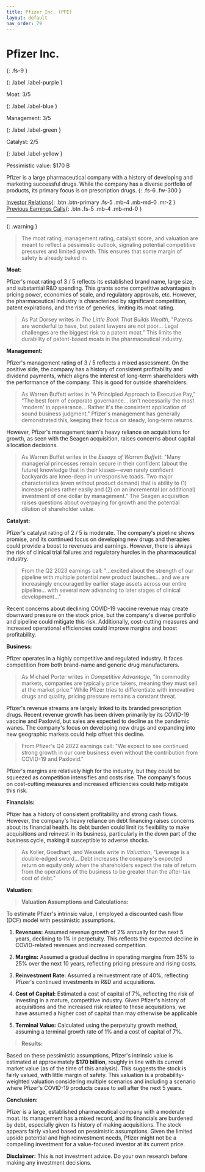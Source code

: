 ```yaml
---
title: Pfizer Inc. (PFE)
layout: default
nav_order: 79
---
```


# Pfizer Inc.
{: .fs-9 }

{: .label .label-purple }

Moat: 3/5

{: .label .label-blue }

Management: 3/5

{: .label .label-green }

Catalyst: 2/5

{: .label .label-yellow }

Pessimistic value: $170 B

Pfizer is a large pharmaceutical company with a history of developing and marketing successful drugs. While the company has a diverse portfolio of products, its primary focus is on prescription drugs.
{: .fs-6 .fw-300 }

[Investor Relations](https://www.google.com/search?q=PFE+investor+relations){: .btn .btn-primary .fs-5 .mb-4 .mb-md-0 .mr-2 }
[Previous Earnings Calls](https://discountingcashflows.com/company/PFE/transcripts/){: .btn .fs-5 .mb-4 .mb-md-0 }

---

{: .warning } 
>The moat rating, management rating, catalyst score, and valuation are meant to reflect a pessimistic outlook, signaling potential competitive pressures and limited growth. This ensures that some margin of safety is already baked in.


**Moat:**

Pfizer's moat rating of 3 / 5 reflects its established brand name, large size, and substantial R&D spending. This grants some competitive advantages in pricing power, economies of scale, and regulatory approvals, etc. However, the pharmaceutical industry is characterized by significant competition, patent expirations, and the rise of generics, limiting its moat rating.

> As Pat Dorsey writes in *The Little Book That Builds Wealth*, "Patents are wonderful to have, but patent lawyers are not poor... Legal challenges are the biggest risk to a patent moat." This limits the durability of patent-based moats in the pharmaceutical industry. 


**Management:**

Pfizer's management rating of 3 / 5 reflects a mixed assessment. On the positive side, the company has a history of consistent profitability and dividend payments, which aligns the interest of long-term shareholders with the performance of the company. This is good for outside shareholders.

> As Warren Buffett writes in "A Principled Approach to Executive Pay," "The best form of corporate governance... isn't necessarily the most 'modern' in appearance... Rather it's the consistent application of sound business judgment." Pfizer's management has generally demonstrated this, keeping their focus on steady, long-term returns.

However, Pfizer's management team's heavy reliance on acquisitions for growth, as seen with the Seagen acquisition, raises concerns about capital allocation decisions.  

> As Warren Buffet writes in the *Essays of Warren Buffett*: "Many managerial princesses remain secure in their confident (about the future) knowledge that in their kisses—even rarely confident backyards are knee-deep in unresponsive toads.  Two major characteristics (even without product demand) that is ability to (1) increase prices rather easily and (2) on an incremental (or additional) investment of one dollar by management."  The Seagen acquisition raises questions about overpaying for growth and the potential dilution of shareholder value.  


**Catalyst:**

Pfizer's catalyst rating of 2 / 5 is moderate. The company's pipeline shows promise, and its continued focus on developing new drugs and therapies could provide a boost to revenues and earnings. However, there is always the risk of clinical trial failures and regulatory hurdles in the pharmaceutical industry.

>From the Q2 2023 earnings call: "...excited about the strength of our pipeline with multiple potential new product launches... and we are increasingly encouraged by earlier stage assets across our entire pipeline... with several now advancing to later stages of clinical development..."

Recent concerns about declining COVID-19 vaccine revenue may create downward pressure on the stock price, but the company's diverse portfolio and pipeline could mitigate this risk. Additionally, cost-cutting measures and increased operational efficiencies could improve margins and boost profitability. 


**Business:**

Pfizer operates in a highly competitive and regulated industry. It faces competition from both brand-name and generic drug manufacturers. 

> As Michael Porter writes in *Competitive Advantage*, "In commodity markets, companies are typically price takers, meaning they must sell at the market price."  While Pfizer tries to differentiate with innovative drugs and quality, pricing pressure remains a constant threat.


Pfizer's revenue streams are largely linked to its branded prescription drugs.  Recent revenue growth has been driven primarily by its COVID-19 vaccine and Paxlovid, but sales are expected to decline as the pandemic wanes.  The company's focus on developing new drugs and expanding into new geographic markets could help offset this decline.

> From Pfizer's Q4 2022 earnings call: "We expect to see continued strong growth in our core business even without the contribution from COVID-19 and Paxlovid."

Pfizer's margins are relatively high for the industry, but they could be squeezed as competition intensifies and costs rise. The company's focus on cost-cutting measures and increased efficiencies could help mitigate this risk.

**Financials:**

Pfizer has a history of consistent profitability and strong cash flows. However, the company's heavy reliance on debt financing raises concerns about its financial health.  Its debt burden could limit its flexibility to make acquisitions and reinvest in its business, particularly in the down part of the business cycle, making it susceptible to adverse shocks.

> As Koller, Goedhart, and Wessels write in *Valuation*, "Leverage is a double-edged sword... Debt increases the company's expected return on equity only when the shareholders expect the rate of return from the operations of the business to be greater than the after-tax cost of debt."


**Valuation:**

> **Valuation Assumptions and Calculations:**

To estimate Pfizer's intrinsic value, I employed a discounted cash flow (DCF) model with pessimistic assumptions.  

1. **Revenues:**  Assumed revenue growth of 2% annually for the next 5 years, declining to 1% in perpetuity. This reflects the expected decline in COVID-related revenues and increased competition.

2. **Margins:** Assumed a gradual decline in operating margins from 35% to 25% over the next 10 years, reflecting pricing pressure and rising costs.

3. **Reinvestment Rate:** Assumed a reinvestment rate of 40%, reflecting Pfizer's continued investments in R&D and acquisitions.

4. **Cost of Capital:** Estimated a cost of capital of 7%, reflecting the risk of investing in a mature, competitive industry. Given Pfizer's history of acquisitions and the increased risk related to these acquisitions, we have assumed a higher cost of capital than may otherwise be applicable

5. **Terminal Value:** Calculated using the perpetuity growth method, assuming a terminal growth rate of 1% and a cost of capital of 7%.


> **Results:**

Based on these pessimistic assumptions, Pfizer's intrinsic value is estimated at approximately **$170 billion**, roughly in line with its current market value (as of the time of this analysis). This suggests the stock is fairly valued, with little margin of safety.  This valuation is a probability-weighted valuation considering multiple scenarios and including a scenario where Pfizer's COVID-19 products cease to sell after the next 5 years.


**Conclusion:**

Pfizer is a large, established pharmaceutical company with a moderate moat.  Its management has a mixed record, and its financials are burdened by debt, especially given its history of making acquisitions.  The stock appears fairly valued based on pessimistic assumptions. Given the limited upside potential and high reinvestment needs, Pfizer might not be a compelling investment for a value-focused investor at its current price.


**Disclaimer:** This is not investment advice. Do your own research before making any investment decisions.